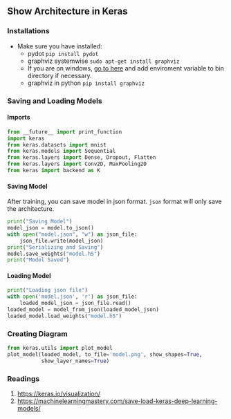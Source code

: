 ## Show Architecture in Keras
### Installations
* Make sure you have installed:
    * pydot `pip install pydot`
    * graphviz systemwise `sudo apt-get install graphviz`
    * If you are on windows, [go to here](https://graphviz.gitlab.io/download/) and add enviroment variable to bin directory if necessary.
    * graphviz in python `pip install graphviz`
### Saving and Loading Models
#### Imports
```python
from __future__ import print_function
import keras
from keras.datasets import mnist
from keras.models import Sequential
from keras.layers import Dense, Dropout, Flatten
from keras.layers import Conv2D, MaxPooling2D
from keras import backend as K
```
#### Saving Model
After training, you can save model in json format. `json` format will only save the architecture.
```python
print("Saving Model")
model_json = model.to_json()
with open("model.json", "w") as json_file:
    json_file.write(model_json)
print("Serializing and Saving")
model.save_weights("model.h5")
print("Model Saved")
```
#### Loading Model
```python
print("Loading json file")
with open('model.json', 'r') as json_file:
    loaded_model_json = json_file.read()
loaded_model = model_from_json(loaded_model_json)
loaded_model.load_weights("model.h5")
```
### Creating Diagram
```python
from keras.utils import plot_model
plot_model(loaded_model, to_file='model.png', show_shapes=True,
           show_layer_names=True)
```
### Readings
1. https://keras.io/visualization/
2. https://machinelearningmastery.com/save-load-keras-deep-learning-models/ 

